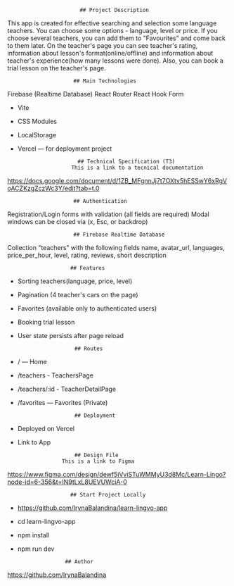                            ## Project Description

This app is created for effective   searching and selection some language teachers.
You can choose some options  - language, level or price. If you  choose several teachers, you can add them to "Favourites" and come back to them  later. On the teacher's page you can see teacher's rating, information about lesson's format(online/offline) and information  about teacher's  experience(how many lessons were done). Also, you can book a trial lesson on the teacher's page.

                         ## Main Technologies 
Firebase (Realtime Database)
React Router
React Hook Form
- Vite
- CSS Modules
- LocalStorage
- Vercel — for deployment project

                         ## Technical Specification (TЗ)
                       This is a link to a tecnical documentation
 https://docs.google.com/document/d/1ZB_MFgnnJj7t7OXtv5hESSwY6xRgVoACZKzgZczWc3Y/edit?tab=t.0


                         ## Authentication

Registration/Login forms with validation (all fields are required)
Modal windows can be closed via (x, Esc, or backdrop)

                         ## Firebase Realtime Database
Collection "teachers" with the following fields
name, avatar_url, languages,  price_per_hour, level,  rating, reviews, short description

                        ## Features
- Sorting teachers(language, price, level)
- Pagination (4 teacher's cars on the page)
- Favorites (available only to authenticated users)
- Booking trial lesson
- User state persists after page reload

                        ## Routes
- / — Home
- /teachers - TeachersPage
- /teachers/:id - TeacherDetailPage
- /favorites — Favorites (Private)


                        ## Deployment
- Deployed on Vercel
- Link to App

                        ## Design File
                    This is a link to Figma
https://www.figma.com/design/dewf5jVviSTuWMMyU3d8Mc/Learn-Lingo?node-id=6-356&t=IN9tLxL8UEVUWciA-0


                        ## Start Project Locally

- https://github.com/IrynaBalandina/learn-lingvo-app
- cd learn-lingvo-app     
- npm install
- npm run dev

                     ## Author
https://github.com/IrynaBalandina                  


